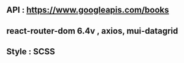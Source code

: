 ## API : https://www.googleapis.com/books
## react-router-dom 6.4v , axios, mui-datagrid
## Style : SCSS 

